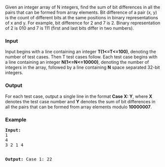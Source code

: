 <p>Given an integer array of N integers, find the sum of bit differences in all the pairs that can be formed from array elements. Bit difference of a pair (x, y) is the count of different bits at the same positions in binary representations of x and y. For example, bit difference for 2 and 7 is 2. Binary representation of 2 is 010 and 7 is 111 (first and last bits differ in two numbers).</p>
<h3>Input</h3>
<p>Input begins with a line containing an integer <strong>T(1&lt;=T&lt;=100)</strong>, denoting the number of test cases. Then T test cases follow. Each test case begins with a line containing an integer <strong>N(1&lt;=N&lt;=10000)</strong>, denoting the number of integers in the array, followed by a line containing <strong>N</strong> space separated 32-bit integers.</p>
<h3>Output</h3>
<p>For each test case, output a single line in the format <strong>Case X: Y</strong>, where <strong>X</strong> denotes the test case number and <strong>Y</strong> denotes the sum of bit differences in all the pairs that can be formed from array elements modulo <strong>10000007</strong>.</p>
<h3>Example</h3>
<pre><strong>Input:</strong>
1
4
3 2 1 4

<strong>Output:</strong>
Case 1: 22
</pre>